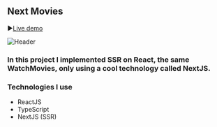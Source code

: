 ## Next Movies

▶[Live demo](https://next-movies-tau.vercel.app/)

![Header](https://github.com/ruslankriklivyy/next-movies/blob/main/public/nextMovies.gif)

### In this project I implemented SSR on React, the same WatchMovies, only using a cool technology called NextJS.

### Technologies I use
- ReactJS
- TypeScript
- NextJS (SSR)

